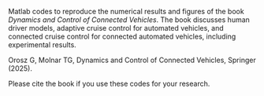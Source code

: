 Matlab codes to reproduce the numerical results and figures of the book _Dynamics and Control of Connected Vehicles_. The book discusses human driver models, adaptive cruise control for automated vehicles, and connected cruise control for connected automated vehicles, including experimental results.

Orosz G, Molnar TG, Dynamics and Control of Connected Vehicles, Springer (2025).

Please cite the book if you use these codes for your research.
